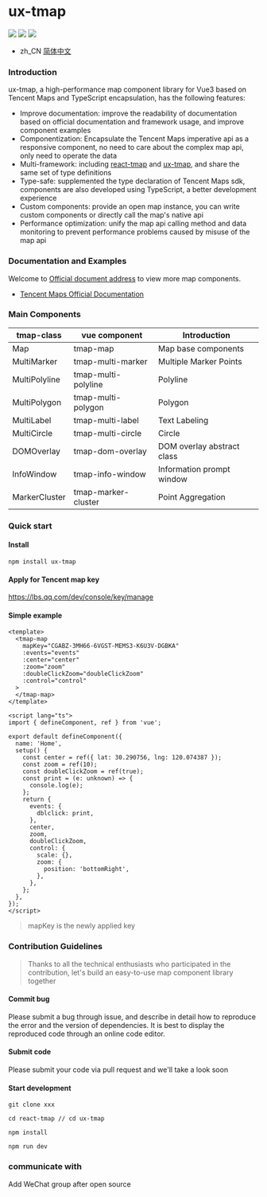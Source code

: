 # ux-tmap

![](https://img.shields.io/npm/v/ux-tmap.svg)
![](https://img.shields.io/npm/dt/ux-tmap.svg)
![](https://img.shields.io/npm/l/express.svg)

- zh_CN [简体中文](https://github.com/didi/ux-tmap/blob/main/README.zh_CN.md)

### Introduction

ux-tmap, a high-performance map component library for Vue3 based on Tencent Maps and TypeScript encapsulation, has the following features:

- Improve documentation: improve the readability of documentation based on official documentation and framework usage, and improve component examples
- Componentization: Encapsulate the Tencent Maps imperative api as a responsive component, no need to care about the complex map api, only need to operate the data
- Multi-framework: including [react-tmap](https://github.com/didi/react-tmap) and [ux-tmap](https://github.com/didi/ux-tmap), and share the same set of type definitions
- Type-safe: supplemented the type declaration of Tencent Maps sdk, components are also developed using TypeScript, a better development experience
- Custom components: provide an open map instance, you can write custom components or directly call the map's native api
- Performance optimization: unify the map api calling method and data monitoring to prevent performance problems caused by misuse of the map api

### Documentation and Examples

Welcome to [Official document address](https://didi.github.io/ux-tmap/) to view more map components.

- [Tencent Maps Official Documentation](https://lbs.qq.com/webApi/javascriptGL/glDoc/glDocIndex)

### Main Components

| tmap-class    | vue component       | Introduction               |
| ------------- | ------------------- | -------------------------- |
| Map           | tmap-map            | Map base components        |
| MultiMarker   | tmap-multi-marker   | Multiple Marker Points     |
| MultiPolyline | tmap-multi-polyline | Polyline                   |
| MultiPolygon  | tmap-multi-polygon  | Polygon                    |
| MultiLabel    | tmap-multi-label    | Text Labeling              |
| MultiCircle   | tmap-multi-circle   | Circle                     |
| DOMOverlay    | tmap-dom-overlay    | DOM overlay abstract class |
| InfoWindow    | tmap-info-window    | Information prompt window  |
| MarkerCluster | tmap-marker-cluster | Point Aggregation          |

### Quick start

#### Install

```shell
npm install ux-tmap
```

#### Apply for Tencent map key

https://lbs.qq.com/dev/console/key/manage

#### Simple example

```vue
<template>
  <tmap-map
    mapKey="CGABZ-3MH66-6VGST-MEMS3-K6U3V-DGBKA"
    :events="events"
    :center="center"
    :zoom="zoom"
    :doubleClickZoom="doubleClickZoom"
    :control="control"
  >
  </tmap-map>
</template>

<script lang="ts">
import { defineComponent, ref } from 'vue';

export default defineComponent({
  name: 'Home',
  setup() {
    const center = ref({ lat: 30.290756, lng: 120.074387 });
    const zoom = ref(10);
    const doubleClickZoom = ref(true);
    const print = (e: unknown) => {
      console.log(e);
    };
    return {
      events: {
        dblclick: print,
      },
      center,
      zoom,
      doubleClickZoom,
      control: {
        scale: {},
        zoom: {
          position: 'bottomRight',
        },
      },
    };
  },
});
</script>
```

> mapKey is the newly applied key

### Contribution Guidelines

> Thanks to all the technical enthusiasts who participated in the contribution, let's build an easy-to-use map component library together

#### Commit bug

Please submit a bug through issue, and describe in detail how to reproduce the error and the version of dependencies. It is best to display the reproduced code through an online code editor.

#### Submit code

Please submit your code via pull request and we'll take a look soon

#### Start development

```
git clone xxx

cd react-tmap // cd ux-tmap

npm install

npm run dev
```

### communicate with

Add WeChat group after open source
